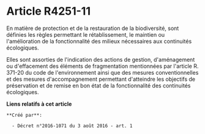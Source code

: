 # Article R4251-11

En matière de protection et de la restauration de la biodiversité, sont définies les règles permettant le rétablissement, le
maintien ou l'amélioration de la fonctionnalité des milieux nécessaires aux continuités écologiques.

Elles sont assorties de l'indication des actions de gestion, d'aménagement ou d'effacement des éléments de fragmentation
mentionnées par l'article R. 371-20 du code de l'environnement ainsi que des mesures conventionnelles et des mesures
d'accompagnement permettant d'atteindre les objectifs de préservation et de remise en bon état de la fonctionnalité des
continuités écologiques.

**Liens relatifs à cet article**

	**Créé par**:

	  - Décret n°2016-1071 du 3 août 2016 - art. 1
